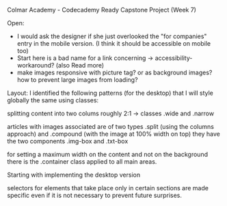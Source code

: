 Colmar Academy - Codecademy Ready Capstone Project (Week 7)


Open:
- I would ask the designer if she just overlooked the "for companies" entry in the mobile version. (I think it should be accessible on mobile too)
- Start here is a bad name for a link concerning -> accessibility-workaround? (also Read more)
- make images responsive with picture tag? or as background images?
  how to prevent large images from loading?


Layout:
I identified the following patterns (for the desktop) that I will style globally the same using classes:

splitting content into two colums roughly 2:1 -> classes .wide and .narrow

articles with images associated are of two types .split (using the columns approach) and .compound (with the image at 100% width on top) they have the two components .img-box and .txt-box

for setting a maximum width on the content and not on the background there is the .container class applied to all main areas.

Starting with implementing the desktop version

selectors for elements that take place only in certain sections are made specific even if it is not necessary to prevent future surprises. 
